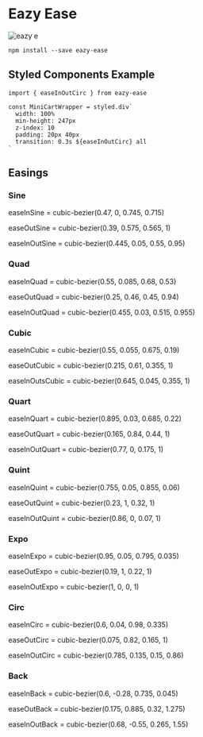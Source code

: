 # Eazy Ease

![eazy e](https://i.imgur.com/TcS91qR.jpg)

`npm install --save eazy-ease`

## Styled Components Example

```
import { easeInOutCirc } from eazy-ease

const MiniCartWrapper = styled.div`
  width: 100%
  min-height: 247px
  z-index: 10
  padding: 20px 40px
  transition: 0.3s ${easeInOutCirc} all
`

```

## Easings

### Sine

easeInSine = cubic-bezier(0.47, 0, 0.745, 0.715)

easeOutSine = cubic-bezier(0.39, 0.575, 0.565, 1)

easeInOutSine = cubic-bezier(0.445, 0.05, 0.55, 0.95)

### Quad
easeInQuad = cubic-bezier(0.55, 0.085, 0.68, 0.53)

easeOutQuad = cubic-bezier(0.25, 0.46, 0.45, 0.94)

easeInOutQuad = cubic-bezier(0.455, 0.03, 0.515, 0.955)

### Cubic
easeInCubic = cubic-bezier(0.55, 0.055, 0.675, 0.19)

easeOutCubic = cubic-bezier(0.215, 0.61, 0.355, 1)

easeInOutsCubic = cubic-bezier(0.645, 0.045, 0.355, 1)

### Quart
easeInQuart = cubic-bezier(0.895, 0.03, 0.685, 0.22)

easeOutQuart = cubic-bezier(0.165, 0.84, 0.44, 1)

easeInOutQuart = cubic-bezier(0.77, 0, 0.175, 1)

### Quint
easeInQuint = cubic-bezier(0.755, 0.05, 0.855, 0.06)

easeOutQuint = cubic-bezier(0.23, 1, 0.32, 1)

easeInOutQuint = cubic-bezier(0.86, 0, 0.07, 1)

### Expo
easeInExpo = cubic-bezier(0.95, 0.05, 0.795, 0.035)

easeOutExpo = cubic-bezier(0.19, 1, 0.22, 1)

easeInOutExpo = cubic-bezier(1, 0, 0, 1)

### Circ
easeInCirc = cubic-bezier(0.6, 0.04, 0.98, 0.335)

easeOutCirc = cubic-bezier(0.075, 0.82, 0.165, 1)

easeInOutCirc = cubic-bezier(0.785, 0.135, 0.15, 0.86)

### Back
easeInBack = cubic-bezier(0.6, -0.28, 0.735, 0.045)

easeOutBack = cubic-bezier(0.175, 0.885, 0.32, 1.275)

easeInOutBack = cubic-bezier(0.68, -0.55, 0.265, 1.55)
